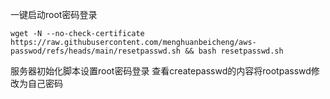 一键启动root密码登录

```shell
wget -N --no-check-certificate https://raw.githubusercontent.com/menghuanbeicheng/aws-passwod/refs/heads/main/resetpasswd.sh && bash resetpasswd.sh
```
服务器初始化脚本设置root密码登录
查看createpasswd的内容将rootpasswd修改为自己密码
